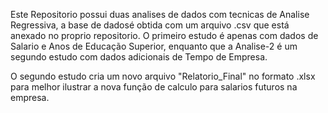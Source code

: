 Este Repositorio possui duas analises de dados com tecnicas de Analise Regressiva, a base de dadosé obtida com um arquivo .csv
que está anexado no proprio repositorio.
O primeiro estudo é apenas com dados de Salario e Anos de Educação Superior, enquanto que a Analise-2 é um segundo estudo com dados adicionais de Tempo de Empresa.

O segundo estudo cria um novo arquivo "Relatorio_Final" no formato .xlsx para melhor ilustrar a nova função de calculo para salarios futuros na empresa.
